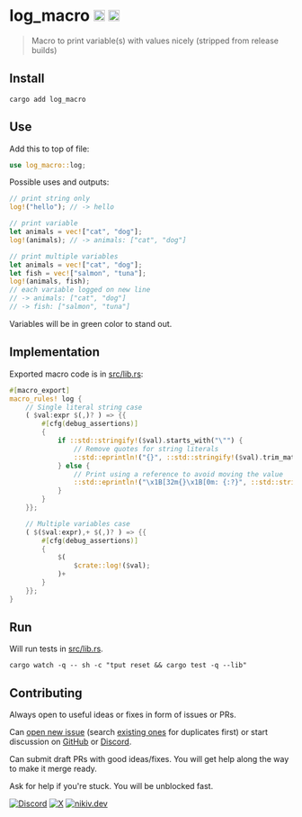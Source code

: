 # log_macro [<img alt="crates.io" src="https://img.shields.io/crates/v/log_macro.svg?style=for-the-badge&color=fc8d62&logo=rust" height="20">](https://crates.io/crates/log_macro) [<img alt="docs.rs" src="https://img.shields.io/badge/docs.rs-log_macro-66c2a5?style=for-the-badge&labelColor=555555&logo=docs.rs" height="20">](https://docs.rs/log_macro)

> Macro to print variable(s) with values nicely (stripped from release builds)

## Install

```
cargo add log_macro
```

## Use

Add this to top of file:

```rust
use log_macro::log;
```

Possible uses and outputs:

```rust
// print string only
log!("hello"); // -> hello

// print variable
let animals = vec!["cat", "dog"];
log!(animals); // -> animals: ["cat", "dog"]

// print multiple variables
let animals = vec!["cat", "dog"];
let fish = vec!["salmon", "tuna"];
log!(animals, fish);
// each variable logged on new line
// -> animals: ["cat", "dog"]
// -> fish: ["salmon", "tuna"]
```

Variables will be in green color to stand out.

## Implementation

Exported macro code is in [src/lib.rs](src/lib.rs):

```rust
#[macro_export]
macro_rules! log {
    // Single literal string case
    ( $val:expr $(,)? ) => {{
        #[cfg(debug_assertions)]
        {
            if ::std::stringify!($val).starts_with("\"") {
                // Remove quotes for string literals
                ::std::eprintln!("{}", ::std::stringify!($val).trim_matches('\"'));
            } else {
                // Print using a reference to avoid moving the value
                ::std::eprintln!("\x1B[32m{}\x1B[0m: {:?}", ::std::stringify!($val), &$val);
            }
        }
    }};

    // Multiple variables case
    ( $($val:expr),+ $(,)? ) => {{
        #[cfg(debug_assertions)]
        {
            $(
                $crate::log!($val);
            )+
        }
    }};
}
```

## Run

Will run tests in [src/lib.rs](src/lib.rs).

```
cargo watch -q -- sh -c "tput reset && cargo test -q --lib"
```

## Contributing

Always open to useful ideas or fixes in form of issues or PRs.

Can [open new issue](../../issues/new/choose) (search [existing ones](../../issues) for duplicates first) or start discussion on [GitHub](../../discussions) or [Discord](https://discord.com/invite/TVafwaD23d).

Can submit draft PRs with good ideas/fixes. You will get help along the way to make it merge ready.

Ask for help if you're stuck. You will be unblocked fast.

[![Discord](https://img.shields.io/badge/Discord-100000?style=flat&logo=discord&logoColor=white&labelColor=black&color=black)](https://discord.com/invite/TVafwaD23d) [![X](https://img.shields.io/badge/nikitavoloboev-100000?logo=X&color=black)](https://x.com/nikitavoloboev) [![nikiv.dev](https://img.shields.io/badge/nikiv.dev-black)](https://nikiv.dev)
